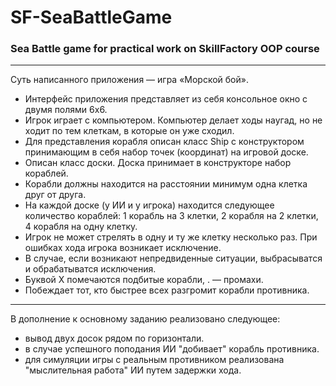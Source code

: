 # SF-SeaBattleGame

### Sea Battle game for practical work on SkillFactory OOP course

-----

Суть написанного приложения — игра «Морской бой».

- Интерфейс приложения представляет из себя консольное окно с двумя полями 6х6.
- Игрок играет с компьютером. Компьютер делает ходы наугад, но не ходит по тем клеткам, в которые он уже сходил.
- Для представления корабля описан класс Ship с конструктором принимающим в себя набор точек (координат) на игровой доске.
- Описан класс доски. Доска принимает в конструкторе набор кораблей.
- Корабли должны находится на расстоянии минимум одна клетка друг от друга.
- На каждой доске (у ИИ и у игрока) находится следующее количество кораблей: 1 корабль на 3 клетки, 2 корабля на 2 клетки, 4 корабля на одну клетку.
- Игрок не может стрелять в одну и ту же клетку несколько раз. При ошибках хода игрока возникает исключение.
- В случае, если возникают непредвиденные ситуации, выбрасыватся и обрабатыватся исключения.
- Буквой X помечаются подбитые корабли, . — промахи.
- Побеждает тот, кто быстрее всех разгромит корабли противника.

-----
В дополнение к основному заданию реализовано следующее:
- вывод двух досок рядом по горизонтали. 
- в случае успешного поподания ИИ "добивает" корабль противника.
- для симуляции игры с реальным противником реализована "мыслительная работа" ИИ путем задержки хода.      
              
